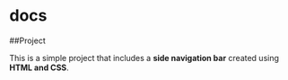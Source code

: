 # docs

##Project

This is a simple project that includes a **side navigation bar** created using
**HTML and CSS**.
